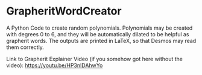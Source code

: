 # GrapheritWordCreator
A Python Code to create random polynomials. 
Polynomials may be created with degrees 0 to 6, and they will be automatically dilated to be helpful as grapherit words. 
The outputs are printed in LaTeX, so that Desmos may read them correctly.

Link to Grapherit Explainer Video (if you somehow got here without the video): https://youtu.be/HP3nIDAhwYo
